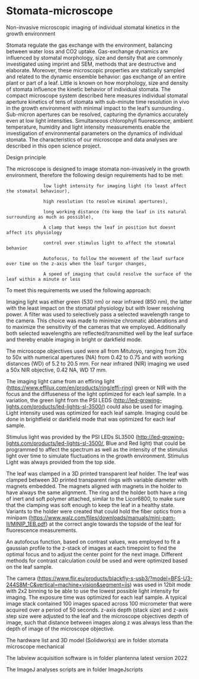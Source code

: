 # Stomata-microscope
Non-invasive microscopic imaging of individual stomatal kinetics in the growth environment 


Stomata regulate the gas exchange with the environment, balancing between water loss and CO2 uptake. Gas-exchange dynamics are influenced by stomatal morphology, size and density that are commonly investigated using imprint and SEM, methods that are destructive and elaborate. Moreover, these microscopic properties are statically sampled and related to the dynamic ensemble behavior: gas exchange of an entire plant or part of a leaf. Little is known on how morphology, size and density of stomata influence the kinetic behavior of individual stomata. The compact microscope system described here measures individual stomatal aperture kinetics of tens of stomata with sub-minute time resolution in vivo in the growth environment with minimal impact to the leaf’s surrounding . Sub-micron apertures can be resolved, capturing the dynamics accurately even at low light intensities. Simultaneous chlorophyll fluorescence, ambient temperature, humidity and light intensity measurements enable the investigation of environmental parameters on the dynamics of individual stomata. The characteristics of our microscope and data analyses are described in this open science project.

Design principle

The microscope is designed to image stomata non-invasively in the growth environment, therefore the following design requirements had to be met:
                  
                  low light intensity for imaging light (to least affect the stomatal behaviour), 
                  
                  high resolution (to resolve minimal apertures), 
                  
                  long working distance (to keep the leaf in its natural surrounding as much as possible), 
                  
                  A clamp that keeps the leaf in position but doesnt affect its physiology
                  
                  control over stimulus light to affect the stomatal behavior
                  
                  Autofocus, to follow the movement of the leaf surface over time on the z-axis when the leaf turgor changes,
                  
                  A speed of imaging that could resolve the surface of the leaf within a minute or less
                  
                 
To meet this requirements we used the following approach:

Imaging light was either green (530 nm) or near infrared (850 nm), the latter with the least impact on the stomatal physiology but with lower resolving power. A filter was used to selectively pass a selected wavelength range to the camera. This choice was made to minimize chromatic abberations and to maximize the sensitivity of the cameras that we employed. Additionally both selected wavelengths are reflected/transmitted well by the leaf surface and thereby enable imaging in bright or darkfield mode.

The microscope objectives used were all from Mitutoyo, ranging from 20x to 50x with numerical apertures (NA) from 0.42 to 0.75 and with working distances (WD) of 5.2 to 20.5 mm. For near infrared (NIR) imaging we used a 50x NIR objective, 0.42 NA, WD 17 mm. 

The imaging light came from an effiring light (https://www.effilux.com/en/products/ring/effi-ring) green or NIR with the focus and the diffuseness of the light optimized for each leaf sample. In a variation, the green light from the PSI LEDS (http://led-growing-lights.com/products/led-lights-sl-3500/) could also be used for imaging. Light intensity used was optimized for each leaf sample. Imaging could be done in brightfield or darkfield mode that was optimized for each leaf sample.

Stimulus light was provided by the PSI LEDs SL3500 (http://led-growing-lights.com/products/led-lights-sl-3500/, Blue and Red light) that could be programmed to affect the spectrum as well as the intensity of the stimulus light over time to simulate fluctuations in the growth environment. Stimulus Light was always provided from the top side.

The leaf was clamped in a 3D printed transparent leaf holder. The leaf was clamped between 3D printed transparent rings with variable diameter with magnets embedded. The magnets aligned with magnets in the holder to have always the same alignment. The ring and the holder both have a ring of inert and soft polymer attached, similar to the Licor6800, to make sure that the clamping was soft enough to keep the leaf in a healthy state. Variants to the holder were created that could hold the fiber optics from a minipam (https://www.walz.com/files/downloads/manuals/mini-pam-II/MINIP_1EB.pdf) at the correct angle towards the topside of the leaf for fluorescence measurements. 

An autofocus function, based on contrast values, was employed to fit a gaussian profile to the z-stack of images at each timepoint to find the optimal focus and to adjust the center point for the next image. Different methods for contrast calculation could be used and were optimized based on the leaf sample.

The camera (https://www.flir.eu/products/blackfly-s-usb3/?model=BFS-U3-244S8M-C&vertical=machine+vision&segment=iis) was used in 12bit mode with 2x2 binning to be able to use the lowest possible light intensity for imaging. The exposure time was optimized for each leaf sample. A typical image stack contained 100 images spaced across 100 micrometer that were acquired over a period of 50 seconds. z-axis depth (stack size) and z-axis step size were adjusted to the leaf and the microscope objectives depth of image, such that distance between images along z was always less than the depth of image of the microscope objective.

The hardware list and 3D model (Solidworks) are in folder stomata microscope mechanical

The labview acquisition software is in folder plantenna latest version 2022

The ImageJ analyses scripts are in folder ImageJscripts











